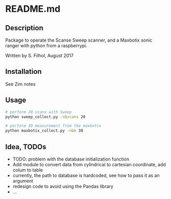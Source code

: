 # README.md

## Description
Package to operate the Scanse Sweep scanner, and a Maxbotix sonic ranger with python from a raspberrypi.

Written by S. Filhol, August 2017

## Installation
See Zim notes



## Usage

```bash
# perform 20 scans with Sweep
python sweep_collect.py -nbscans 20

# perform 30 measurement from the maxbotix
python maxbotix_collect.py -nbm 30

```





## Idea, TODOs

- TODO: problem with the database initialization function
- Add module to convert data from cylindrical to cartesian coordinate, add colum to table
- currently, the path to database is hardcoded, see how to pass it as an argument
- redesign code to avoid using the Pandas library
- ...
